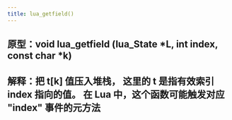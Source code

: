 ```yaml
---
title: lua_getfield()
---
```


## 原型：void lua_getfield (lua_State *L, int index, const char *k)
## 解释：把 t[k] 值压入堆栈， 这里的 t 是指有效索引 index 指向的值。 在 Lua 中，这个函数可能触发对应 "index" 事件的元方法
